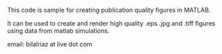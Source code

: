 This code is sample for creating publication quality figures in MATLAB.

It can be used to create and render high quality .eps .jpg and .tiff figures using data from matlab simulations. 


email: bilalriaz at live dot com
